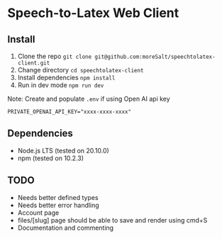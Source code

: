 # Speech-to-Latex Web Client

## Install
1. Clone the repo `git clone git@github.com:moreSalt/speechtolatex-client.git`
2. Change directory `cd speechtolatex-client`
3. Install dependencies `npm install`
4. Run in dev mode `npm run dev`

Note: Create and populate `.env` if using Open AI api key
```
PRIVATE_OPENAI_API_KEY="xxxx-xxxx-xxxx"
```

## Dependencies
- Node.js LTS (tested on 20.10.0)
- npm (tested on 10.2.3)


## TODO
- Needs better defined types
- Needs better error handling
- Account page
- files/[slug] page should be able to save and render using cmd+S
- Documentation and commenting


